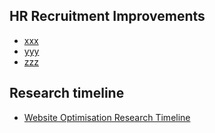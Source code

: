 ## HR Recruitment Improvements

- [xxx](zzz)
- [yyy](zzz)
- [zzz](zzz)


## Research timeline
- [Website Optimisation Research Timeline](#)

